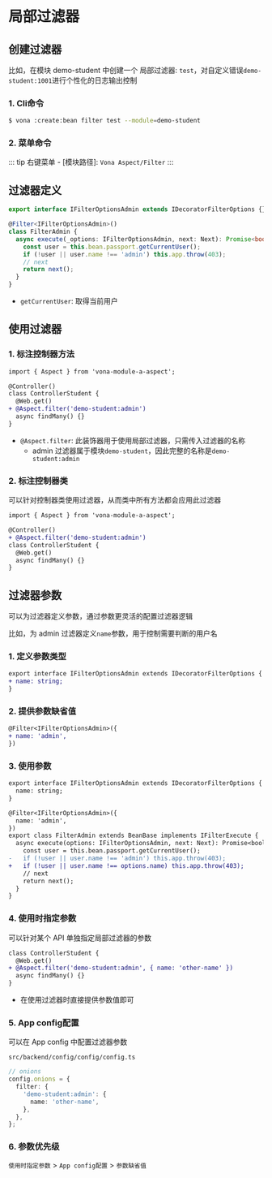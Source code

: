 # 局部过滤器

## 创建过滤器

比如，在模块 demo-student 中创建一个 局部过滤器: `test`，对自定义错误`demo-student:1001`进行个性化的日志输出控制

### 1. Cli命令

``` bash
$ vona :create:bean filter test --module=demo-student
```

### 2. 菜单命令

::: tip
右键菜单 - [模块路径]: `Vona Aspect/Filter`
:::

## 过滤器定义

``` typescript
export interface IFilterOptionsAdmin extends IDecoratorFilterOptions {}

@Filter<IFilterOptionsAdmin>()
class FilterAdmin {
  async execute(_options: IFilterOptionsAdmin, next: Next): Promise<boolean> {
    const user = this.bean.passport.getCurrentUser();
    if (!user || user.name !== 'admin') this.app.throw(403);
    // next
    return next();
  }
}
```

- `getCurrentUser`: 取得当前用户

## 使用过滤器

### 1. 标注控制器方法

``` diff
import { Aspect } from 'vona-module-a-aspect';

@Controller()
class ControllerStudent {
  @Web.get()
+ @Aspect.filter('demo-student:admin')
  async findMany() {}
}
```

- `@Aspect.filter`: 此装饰器用于使用局部过滤器，只需传入过滤器的名称
  - admin 过滤器属于模块`demo-student`，因此完整的名称是`demo-student:admin`

### 2. 标注控制器类

可以针对控制器类使用过滤器，从而类中所有方法都会应用此过滤器

``` diff
import { Aspect } from 'vona-module-a-aspect';

@Controller()
+ @Aspect.filter('demo-student:admin')
class ControllerStudent {
  @Web.get()
  async findMany() {}
}
```

## 过滤器参数

可以为过滤器定义参数，通过参数更灵活的配置过滤器逻辑

比如，为 admin 过滤器定义`name`参数，用于控制需要判断的用户名

### 1. 定义参数类型

``` diff
export interface IFilterOptionsAdmin extends IDecoratorFilterOptions {
+ name: string;
}
```

### 2. 提供参数缺省值

``` diff
@Filter<IFilterOptionsAdmin>({
+ name: 'admin',
})
```

### 3. 使用参数

``` diff
export interface IFilterOptionsAdmin extends IDecoratorFilterOptions {
  name: string;
}

@Filter<IFilterOptionsAdmin>({
  name: 'admin',
})
export class FilterAdmin extends BeanBase implements IFilterExecute {
  async execute(options: IFilterOptionsAdmin, next: Next): Promise<boolean> {
    const user = this.bean.passport.getCurrentUser();
-   if (!user || user.name !== 'admin') this.app.throw(403);
+   if (!user || user.name !== options.name) this.app.throw(403);
    // next
    return next();
  }
}
```

### 4. 使用时指定参数

可以针对某个 API 单独指定局部过滤器的参数

``` diff
class ControllerStudent {
  @Web.get()
+ @Aspect.filter('demo-student:admin', { name: 'other-name' })
  async findMany() {}
}
```

- 在使用过滤器时直接提供参数值即可

### 5. App config配置

可以在 App config 中配置过滤器参数

`src/backend/config/config/config.ts`

``` typescript
// onions
config.onions = {
  filter: {
    'demo-student:admin': {
      name: 'other-name',
    },
  },
};
```

### 6. 参数优先级

`使用时指定参数` > `App config配置` > `参数缺省值`
